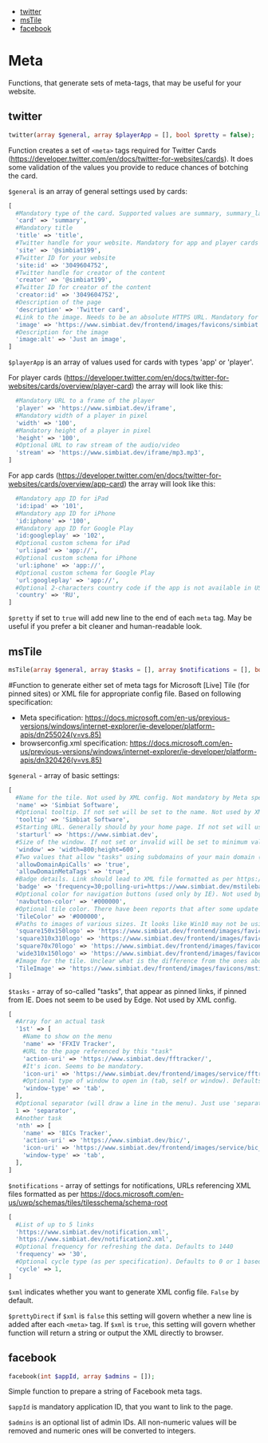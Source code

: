 - [twitter](#twitter)
- [msTile](#mstile)
- [facebook](#facebook)

# Meta

Functions, that generate sets of meta-tags, that may be useful for your website.

## twitter

```php
twitter(array $general, array $playerApp = [], bool $pretty = false);
```

Function creates a set of `<meta>` tags required for Twitter Cards (https://developer.twitter.com/en/docs/twitter-for-websites/cards). It does some validation of the values you provide to reduce chances of botching the card.

`$general` is an array of general settings used by cards:

```php
[
  #Mandatory type of the card. Supported values are summary, summary_large_image, app, player
  'card' => 'summary',
  #Mandatory title
  'title' => 'title',
  #Twitter handle for your website. Mandatory for app and player cards
  'site' => '@simbiat199',
  #Twitter ID for your website
  'site:id' => '3049604752',
  #Twitter handle for creator of the content
  'creator' => '@simbiat199',
  #Twitter ID for creator of the content
  'creator:id' => '3049604752',
  #Description of the page
  'description' => 'Twitter card',
  #Link to the image. Needs to be an absolute HTTPS URL. Mandatory for player cards
  'image' => 'https://www.simbiat.dev/frontend/images/favicons/simbiat.png',
  #Description for the image
  'image:alt' => 'Just an image',
]
```

`$playerApp` is an array of values used for cards with types 'app' or 'player'.

For player cards (https://developer.twitter.com/en/docs/twitter-for-websites/cards/overview/player-card) the array will look like this:

```php
  #Mandatory URL to a frame of the player
  'player' => 'https://www.simbiat.dev/iframe',
  #Mandatory width of a player in pixel
  'width' => '100',
  #Mandatory height of a player in pixel
  'height' => '100',
  #Optional URL to raw stream of the audio/video
  'stream' => 'https://www.simbiat.dev/iframe/mp3.mp3',
]
```

For app cards (https://developer.twitter.com/en/docs/twitter-for-websites/cards/overview/app-card) the array will look like this:

```php
  #Mandatory app ID for iPad
  'id:ipad' => '101',
  #Mandatory app ID for iPhone
  'id:iphone' => '100',
  #Mandatory app ID for Google Play
  'id:googleplay' => '102',
  #Optional custom schema for iPad
  'url:ipad' => 'app://',
  #Optional custom schema for iPhone
  'url:iphone' => 'app://',
  #Optional custom schema for Google Play
  'url:googleplay' => 'app://',
  #Optional 2-characters country code if the app is not available in US (for Apple products)
  'country' => 'RU',
]
```

`$pretty` if set to `true` will add new line to the end of each `meta` tag. May be useful if you prefer a bit cleaner and human-readable look.

## msTile

```php
msTile(array $general, array $tasks = [], array $notifications = [], bool $xml = false, bool $prettyDirect = true);
```

#Function to generate either set of meta tags for Microsoft [Live] Tile (for pinned sites) or XML file for appropriate config file. Based on following specification:

- Meta specification: https://docs.microsoft.com/en-us/previous-versions/windows/internet-explorer/ie-developer/platform-apis/dn255024(v=vs.85)
- browserconfig.xml specification: https://docs.microsoft.com/en-us/previous-versions/windows/internet-explorer/ie-developer/platform-apis/dn320426(v=vs.85)

`$general` - array of basic settings:

```php
[
  #Name for the tile. Not used by XML config. Not mandatory by Meta specification, but mandatory in this function to provide you with proper control (other wise tile takes tile of current page)
  'name' => 'Simbiat Software',
  #Optional tooltip. If not set will be set to the name. Not used by XML config.
  'tooltip' => 'Simbiat Software',
  #Starting URL. Generally should by your home page. If not set will use values of the address the value is being requested from. Not used by XML config.
  'starturl' => 'https://www.simbiat.dev',
  #Size of the window. If not set or invalid will be set to minimum values of 800x600. Not used by XML config.
  'window' => 'width=800;height=600',
  #Two values that allow "tasks" using subdomains of your main domain (starturl). Unclear what the difference is. Defaults to true. Not used by XML config.
  'allowDomainApiCalls' => 'true',
  'allowDomainMetaTags' => 'true',
  #Badge details. Link should lead to XML file formatted as per https://docs.microsoft.com/en-us/uwp/schemas/tiles/badgeschema/schema-root
  'badge' => 'frequency=30;polling-uri=https://www.simbiat.dev/mstilebadge.xml',
  #Optional color for navigation buttons (used only by IE). Not used by XML config.
  'navbutton-color' => '#000000',
  #Optional tile color. There have been reports that after some update Win10 disregards it.
  'TileColor' => '#000000',
  #Paths to images of various sizes. It looks like Win10 may not be using them, instead relying on other icons referenced in you your code (`<link>` elements, `webmanifest` file) or there may be some condition to utilize them.
  'square150x150logo' => 'https://www.simbiat.dev/frontend/images/favicons/mstile-150x150.png',
  'square310x310logo' => 'https://www.simbiat.dev/frontend/images/favicons/mstile-310x310.png',
  'square70x70logo' => 'https://www.simbiat.dev/frontend/images/favicons/mstile-70x70.png',
  'wide310x150logo' => 'https://www.simbiat.dev/frontend/images/favicons/mstile-310x150.png',
  #Image for the tile. Unclear what is the difference from the ones above, especially, since specification states, that 150x150 is recommended. Yet somewhere long ago I had encountered a different recommendation for this image: 144x144.
  'TileImage' => 'https://www.simbiat.dev/frontend/images/favicons/mstile-144x144.png',
]
```

`$tasks` - array of so-called "tasks", that appear as pinned links, if pinned from IE. Does not seem to be used by Edge. Not used by XML config.

```php
[
  #Array for an actual task
  '1st' => [
    #Name to show on the menu
    'name' => 'FFXIV Tracker',
    #URL to the page referenced by this "task"
    'action-uri' => 'https://www.simbiat.dev/fftracker/',
    #It's icon. Seems to be mandatory.
    'icon-uri' => 'https://www.simbiat.dev/frontend/images/service/fftracker_icon.png',
    #Optional type of window to open in (tab, self or window). Defaults to tab.
    'window-type' => 'tab',
  ],
  #Optional separator (will draw a line in the menu). Just use 'separator' string.
  1 => 'separator',
  #Another task
  'nth' => [
    'name' => 'BICs Tracker',
    'action-uri' => 'https://www.simbiat.dev/bic/',
    'icon-uri' => 'https://www.simbiat.dev/frontend/images/service/bic_icon.png',
    'window-type' => 'tab',
  ],
]
```

`$notifications` - array of settings for notifications, URLs referencing XML files formatted as per https://docs.microsoft.com/en-us/uwp/schemas/tiles/tilesschema/schema-root

```php
[
  #List of up to 5 links
  'https://www.simbiat.dev/notification.xml',
  'https://www.simbiat.dev/notification2.xml',
  #Optional frequency for refreshing the data. Defaults to 1440
  'frequency' => '30',
  #Optional cycle type (as per specification). Defaults to 0 or 1 based on number of links
  'cycle' => 1,
]
```

`$xml` indicates whether you want to generate XML config file. `False` by default.

`$prettyDirect` if `$xml` is `false` this setting will govern whether a new line is added after each `<meta>` tag. If `$xml` is `true`, this setting will govern whether function will return a string or output the XML directly to browser.

## facebook

```php
facebook(int $appId, array $admins = []);
```

Simple function to prepare a string of Facebook meta tags.

`$appId` is mandatory application ID, that you want to link to the page.

`$admins` is an optional list of admin IDs. All non-numeric values will be removed and numeric ones will be converted to integers.
